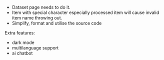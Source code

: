 - Dataset page needs to do it.
- Item with special character especially processed item will cause invalid item name throwing out.
- Simplify, format and utilise the source code

Extra features:
- dark mode
- multilanguage support
- ai chatbot